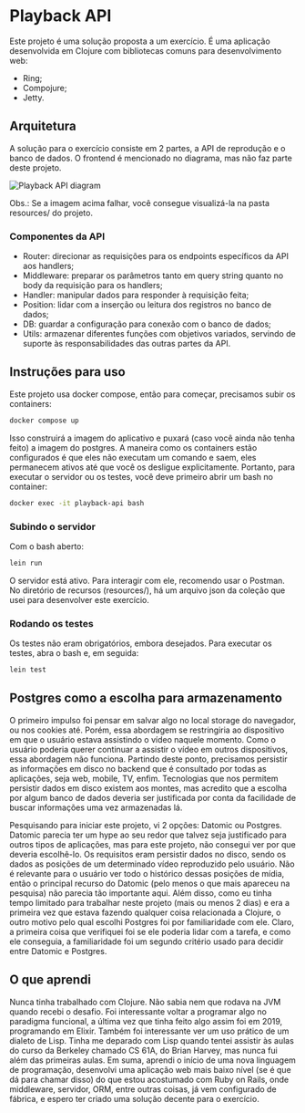 # Playback API

Este projeto é uma solução proposta a um exercício. É uma aplicação desenvolvida em Clojure com bibliotecas comuns para desenvolvimento web:
- Ring;
- Compojure;
- Jetty.

## Arquitetura

A solução para o exercício consiste em 2 partes, a API de reprodução e o banco de dados. O frontend é mencionado no diagrama, mas não faz parte deste projeto.

![Playback API diagram](./resources/bp-backend-ex.png")

Obs.: Se a imagem acima falhar, você consegue visualizá-la na pasta resources/ do projeto.

### Componentes da API

- Router: direcionar as requisições para os endpoints específicos da API aos handlers;
- Middleware: preparar os parâmetros tanto em query string quanto no body da requisição para os handlers;
- Handler: manipular dados para responder à requisição feita;
- Position: lidar com a inserção ou leitura dos registros no banco de dados;
- DB: guardar a configuração para conexão com o banco de dados;
- Utils: armazenar diferentes funções com objetivos variados, servindo de suporte às responsabilidades das outras partes da API.

## Instruções para uso

Este projeto usa docker compose, então para começar, precisamos subir os containers:
```bash
docker compose up
```

Isso construirá a imagem do aplicativo e puxará (caso você ainda não tenha feito) a imagem do postgres. A maneira como os containers estão configurados é que eles não executam um comando e saem, eles permanecem ativos até que você os desligue explicitamente. Portanto, para executar o servidor ou os testes, você deve primeiro abrir um bash no container:
```bash
docker exec -it playback-api bash
```

### Subindo o servidor

Com o bash aberto:
```bash
lein run
```

O servidor está ativo. Para interagir com ele, recomendo usar o Postman. No diretório de recursos (resources/), há um arquivo json da coleção que usei para desenvolver este exercício.

### Rodando os testes

Os testes não eram obrigatórios, embora desejados. Para executar os testes, abra o bash e, em seguida:
```bash
lein test
```

## Postgres como a escolha para armazenamento

O primeiro impulso foi pensar em salvar algo no local storage do navegador, ou nos cookies até. Porém, essa abordagem se restringiria ao dispositivo em que o usuário estava assistindo o vídeo naquele momento. Como o usuário poderia querer continuar a assistir o vídeo em outros dispositivos, essa abordagem não funciona. Partindo deste ponto, precisamos persistir as informações em disco no backend que é consultado por todas as aplicações, seja web, mobile, TV, enfim. Tecnologias que nos permitem persistir dados em disco existem aos montes, mas acredito que a escolha por algum banco de dados deveria ser justificada por conta da facilidade de buscar informações uma vez armazenadas lá.

Pesquisando para iniciar este projeto, vi 2 opções: Datomic ou Postgres. Datomic parecia ter um hype ao seu redor que talvez seja justificado para outros tipos de aplicações, mas para este projeto, não consegui ver por que deveria escolhê-lo. Os requisitos eram persistir dados no disco, sendo os dados as posições de um determinado vídeo reproduzido pelo usuário. Não é relevante para o usuário ver todo o histórico dessas posições de mídia, então o principal recurso do Datomic (pelo menos o que mais apareceu na pesquisa) não parecia tão importante aqui. Além disso, como eu tinha tempo limitado para trabalhar neste projeto (mais ou menos 2 dias) e era a primeira vez que estava fazendo qualquer coisa relacionada a Clojure, o outro motivo pelo qual escolhi Postgres foi por familiaridade com ele. Claro, a primeira coisa que verifiquei foi se ele poderia lidar com a tarefa, e como ele conseguia, a familiaridade foi um segundo critério usado para decidir entre Datomic e Postgres.

## O que aprendi

Nunca tinha trabalhado com Clojure. Não sabia nem que rodava na JVM quando recebi o desafio. Foi interessante voltar a programar algo no paradigma funcional, a última vez que tinha feito algo assim foi em 2019, programando em Elixir. Também foi interessante ver um uso prático de um dialeto de Lisp. Tinha me deparado com Lisp quando tentei assistir às aulas do curso da Berkeley chamado CS 61A, do Brian Harvey, mas nunca fui além das primeiras aulas. Em suma, aprendi o início de uma nova linguagem de programação, desenvolvi uma aplicação web mais baixo nível (se é que dá para chamar disso) do que estou acostumado com Ruby on Rails, onde middleware, servidor, ORM, entre outras coisas, já vem configurado de fábrica, e espero ter criado uma solução decente para o exercício.
